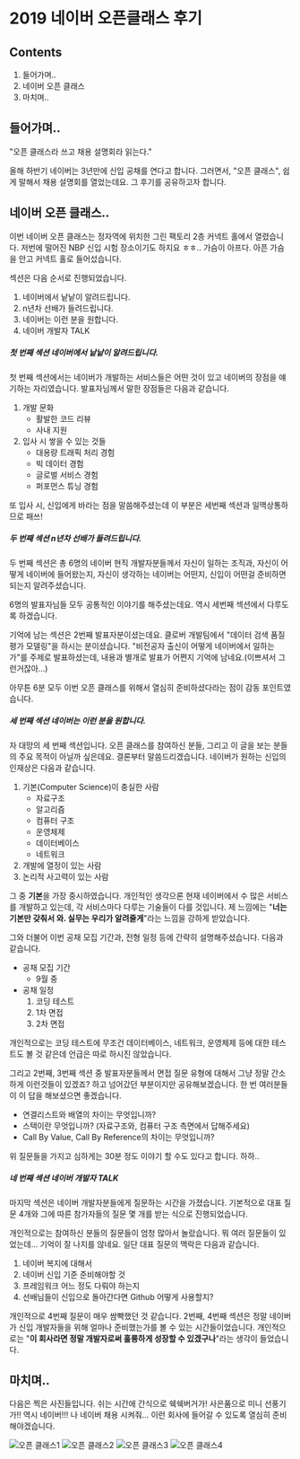 2019 네이버 오픈클래스 후기
=====================

Contents
-----------------

1. 들어가며..
2. 네이버 오픈 클래스
3. 마치며..


## 들어가며..

"오픈 클래스라 쓰고 채용 설명회라 읽는다." 

올해 하반기 네이버는 3년만에 신입 공채를 연다고 합니다. 그러면서, "오픈 클래스", 쉽게 말해서 채용 설명회를 열었는데요. 그 후기를 공유하고자 합니다.


## 네이버 오픈 클래스..

이번 네이버 오픈 클래스는 정자역에 위치한 그린 팩토리 2층 커넥트 홀에서 열렸습니다. 저번에 떨어진 NBP 신입 시험 장소이기도 하지요 ㅎㅎ.. 가슴이 아프다. 아픈 가슴을 안고 커넥트 홀로 들어섰습니다.

섹션은 다음 순서로 진행되었습니다.

1. 네이버에서 낱낱이 알려드립니다.
2. n년차 선배가 들려드립니다.
3. 네이버는 이런 분을 원합니다.
4. 네이버 개발자 TALK

##### 첫 번째 섹션 네이버에서 낱낱이 알려드립니다.

첫 번째 섹션에서는 네이버가 개발하는 서비스들은 어떤 것이 있고 네이버의 장점을 얘기하는 자리였습니다. 발표자님께서 말한 장점들은 다음과 같습니다.

1. 개발 문화
    * 활발한 코드 리뷰
    * 사내 지원
2. 입사 시 쌓을 수 있는 것들
    * 대용량 트래픽 처리 경험
    * 빅 데이터 경험
    * 글로벌 서비스 경험
    * 퍼포먼스 튜닝 경험

또 입사 시, 신입에게 바라는 점을 말씀해주셨는데 이 부분은 세번째 섹션과 일맥상통하므로 패쓰!

##### 두 번째 섹션 n년차 선배가 들려드립니다.

두 번째 섹션은 총 6명의 네이버 현직 개발자분들께서 자신이 일하는 조직과, 자신이 어떻게 네이버에 들어왔는지, 자신이 생각하는 네이버는 어떤지, 신입이 어떤걸 준비하면 되는지 알려주셨습니다. 

6명의 발표자님들 모두 공통적인 이야기를 해주셨는데요. 역시 세번째 섹션에서 다루도록 하겠습니다. 

기억에 남는 섹션은 2번째 발표자분이셨는데요. 클로버 개발팀에서 "데이터 검색 품질 평가 모델링"을 하시는 분이셨습니다. "비전공자 출신이 어떻게 네이버에서 일하는가"를 주제로 발표하셨는데, 내용과 별개로 발표가 어쩐지 기억에 남네요.(이쁘셔서 그런거잖아...) 

아무튼 6분 모두 이번 오픈 클래스를 위해서 열심히 준비하셨다라는 점이 감동 포인트였습니다.

##### 세 번째 섹션 네이버는 이런 분을 원합니다.

자 대망의 세 번째 섹션입니다. 오픈 클래스를 참여하신 분들, 그리고 이 글을 보는 분들의 주요 목적이 아닐까 싶은데요. 결론부터 말씀드리겠습니다. 네이버가 원하는 신입의 인재상은 다음과 같습니다.

1. 기본(Computer Science)이 충실한 사람
    * 자료구조
    * 알고리즘
    * 컴퓨터 구조
    * 운영체제
    * 데이터베이스
    * 네트워크 
2. 개발에 열정이 있는 사람
3. 논리적 사고력이 있는 사람

그 중 **기본**을 가장 중시하였습니다. 개인적인 생각으론 현재 네이버에서 수 많은 서비스를 개발하고 있는데, 각 서비스마다 다루는 기술들이 다를 것입니다. 제 느낌에는 "**너는 기본만 갖춰서 와. 실무는 우리가 알려줄게**"라는 느낌을 강하게 받았습니다.

그와 더불어 이번 공채 모집 기간과, 전형 일정 등에 간략히 설명해주셨습니다. 다음과 같습니다.

* 공채 모집 기간 
    * 9월 중
* 공채 일정
    1. 코딩 테스트
    2. 1차 면접
    3. 2차 면접

개인적으로는 코딩 테스트에 무조건 데이터베이스, 네트워크, 운영체제 등에 대한 테스트도 볼 것 같은데 언급은 따로 하시진 않았습니다.

그리고 2번째, 3번째 섹션 중 발표자분들께서 면접 질문 유형에 대해서 그냥 정말 간소하게 이런것들이 있겠죠? 하고 넘어갔던 부분이지만 공유해보겠습니다. 한 번 여러분들이 이 답을 해보셨으면 좋겠습니다. 

* 연결리스트와 배열의 차이는 무엇입니까?
* 스택이란 무엇입니까? (자료구조와, 컴퓨터 구조 측면에서 답해주세요)
* Call By Value, Call By Reference의 차이는 무엇입니까?

위 질문들을 가지고 심하게는 30분 정도 이야기 할 수도 있다고 합니다. 하하..

##### 네 번째 섹션 네이버 개발자 TALK

마지막 섹션은 네이버 개발자분들에게 질문하는 시간을 가졌습니다. 기본적으로 대표 질문 4개와 그에 따른 참가자들의 질문 몇 개를 받는 식으로 진행되었습니다.

개인적으로는 참여하신 분들의 질문들이 엄청 많아서 놀랐습니다. 뭐 여러 질문들이 있었는데... 기억이 잘 나지를 않네요. 일단 대표 질문의 맥락은 다음과 같습니다.

1. 네이버 복지에 대해서
2. 네이버 신입 기준 준비해야할 것
3. 프레임워크 어느 정도 다뤄야 하는지
4. 선배님들이 신입으로 돌아간다면 Github 어떻게 사용할지?

개인적으로 4번째 질문이 매우 쌈빡했던 것 같습니다. 2번째, 4번째 섹션은 정말 네이버가 신입 개발자들을 위해 얼마나 준비했는가를 볼 수 있는 시간들이었습니다. 개인적으로는 "**이 회사라면 정말 개발자로써 훌륭하게 성장할 수 있겠구나**"라는 생각이 들었습니다.


## 마치며..

다음은 찍은 사진들입니다. 쉬는 시간에 간식으로 쉑쉑버거가! 사은품으로 미니 선풍기가!! 역시 네이버!!! 나 네이버 채용 시켜줘... 이런 회사에 들어갈 수 있도록 열심히 준비해야겠습니다.

![오픈 클래스1](../../image/article/etc/2019_naver_openclass/openclass1.jpeg)
![오픈 클래스2](../../image/article/etc/2019_naver_openclass/openclass2.jpeg)
![오픈 클래스3](../../image/article/etc/2019_naver_openclass/openclass3.jpeg)
![오픈 클래스4](../../image/article/etc/2019_naver_openclass/openclass4.jpeg)
